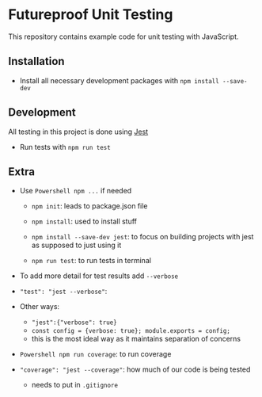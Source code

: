 # Futureproof Unit Testing

This repository contains example code for unit testing with JavaScript.

## Installation

- Install all necessary development packages with `npm install --save-dev`

## Development

All testing in this project is done using [Jest](https://jestjs.io/)

- Run tests with `npm run test`

## Extra

- Use `Powershell npm ...` if needed

  - `npm init`: leads to package.json file

  - `npm install`: used to install stuff

  - `npm install --save-dev jest`: to focus on building projects with jest as supposed to just using it

  - `npm run test`: to run tests in terminal

- To add more detail for test results add `--verbose`
- `"test": "jest --verbose"`:
- Other ways:

  - `"jest":{"verbose": true}`
  - `const config = {verbose: true}; module.exports = config;`
  - this is the most ideal way as it maintains separation of concerns

- `Powershell npm run coverage`: to run coverage

- `"coverage": "jest --coverage"`: how much of our code is being tested
  - needs to put in `.gitignore`

